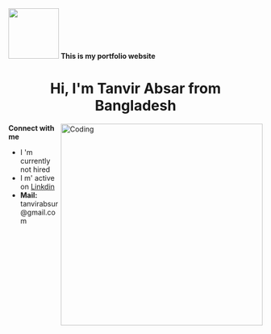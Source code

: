 <img style="algin: left;height: 100px;max-width: 200px" src="https://www.bing.com/th/id/OGC.bd4ed327189c2a56695beb91cd534570?pid=1.7&rurl=https%3a%2f%2fmedia.giphy.com%2fmedia%2fSWoSkN6DxTszqIKEqv%2fgiphy.gif&ehk=8hAKq7Bb129roLCSPs7eJftL%2fruUpkpl4TvCcf81MMs%3d">
<b>This is my portfolio website</b>

<br>
<h1 align="center">Hi, I'm Tanvir Absar from Bangladesh </h1>
<img align="right" alt="Coding" width="400" src="https://miro.medium.com/max/680/0*7Q3yvSIv_t0ioJ-Z.gif"/>
<b>Connect with me</b>
<ul>
  <li>I 'm currently not hired </li>
  <li>I m' active on <a href="https://www.linkedin.com/in/tanvir-evan-b453a7281/">Linkdin</a></li>
  <li><b>Mail: </b> tanvirabsur@gmail.com</li>
  
</ul>
<br>

